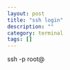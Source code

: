 ```yaml
---
layout: post
title: "ssh login"
description: ""
category: terminal
tags: []
---
```



ssh -p <port> root@<ip>